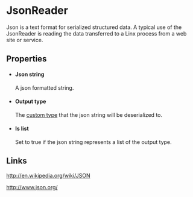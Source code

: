 JsonReader
==========

Json is a text format for serialized structured data. A typical use of the JsonReader is reading the data transferred to a Linx process from a web site or service.

Properties
----------

-  #### Json string

    A json formatted string.

-  #### Output type

    The [custom type](~/Support/BuiltIn/Types/CustomType/) that the json string will be
    deserialized to.

-  #### Is list

    Set to true if the json string represents a list of the output type.

Links
-----

<http://en.wikipedia.org/wiki/JSON>

<http://www.json.org/>
